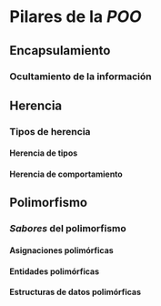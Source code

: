 # Pilares de la *POO*

## Encapsulamiento
### Ocultamiento de la información

## Herencia
### Tipos de herencia
#### Herencia de tipos
#### Herencia de comportamiento

## Polimorfismo
### *Sabores* del polimorfismo
#### Asignaciones polimórficas
#### Entidades polimórficas
#### Estructuras de datos polimórficas